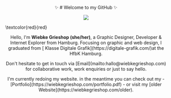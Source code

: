 <p align="center">  
 ✨ # Welcome to my GitHub ✨ </p>
  
<p align="center">  <img src="https://media.giphy.com/media/3oEduPYHQCqxnwGeQw/giphy.gif" /> 

 </p>
 
 \textcolor{red}{red}


<p align="center">
Hello, I'm <b>Wiebke Grieshop (she/her)</b>, a Graphic Designer, Developer & Internet Explorer from Hamburg. Focusing on graphic and web design, I graduated from [ Klasse Digitale Grafik](https://digitale-grafik.com/)at the HfbK Hamburg. </p>


<p align="center"> 
 Don't hesitate to get in touch via [Email](mailto:hallo@wiebkegrieshop.com) for collaborative work, work enquiries or just to say hello. </p> 

 <p align="center"> I'm currently redoing my website. in the meantime you can check out my 
 - [Portfolio](https://wiebkegrieshop.com/portfolio.pdf) 
 - or visit my [older Website](https://wiebkegrieshop.com/older). </p> 




